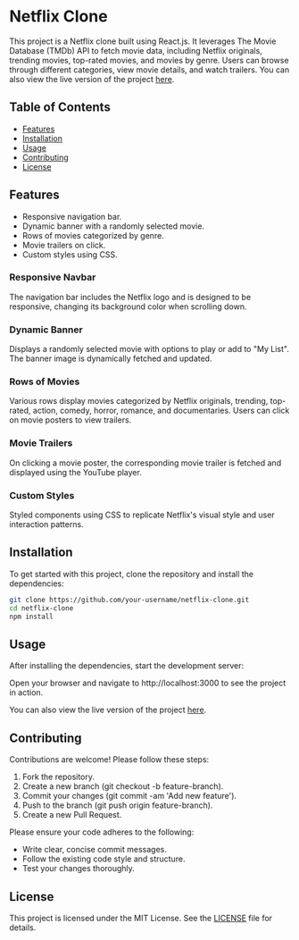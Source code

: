 # Netflix Clone

This project is a Netflix clone built using React.js. It leverages The Movie Database (TMDb) API to fetch movie data, including Netflix originals, trending movies, top-rated movies, and movies by genre. Users can browse through different categories, view movie details, and watch trailers.
You can also view the live version of the project [here](https://netflix-clone-55c22.web.app/).

## Table of Contents

- [Features](#features)
- [Installation](#installation)
- [Usage](#usage)
- [Contributing](#contributing)
- [License](#license)

## Features

- Responsive navigation bar.
- Dynamic banner with a randomly selected movie.
- Rows of movies categorized by genre.
- Movie trailers on click.
- Custom styles using CSS.

### Responsive Navbar

The navigation bar includes the Netflix logo and is designed to be responsive, changing its background color when scrolling down.

### Dynamic Banner

Displays a randomly selected movie with options to play or add to "My List". The banner image is dynamically fetched and updated.

### Rows of Movies

Various rows display movies categorized by Netflix originals, trending, top-rated, action, comedy, horror, romance, and documentaries. Users can click on movie posters to view trailers.

### Movie Trailers

On clicking a movie poster, the corresponding movie trailer is fetched and displayed using the YouTube player.

### Custom Styles

Styled components using CSS to replicate Netflix's visual style and user interaction patterns.

## Installation

To get started with this project, clone the repository and install the dependencies:

```bash
git clone https://github.com/your-username/netflix-clone.git
cd netflix-clone
npm install
```

## Usage

After installing the dependencies, start the development server:

Open your browser and navigate to http://localhost:3000 to see the project in action.

You can also view the live version of the project [here](https://netflix-clone-55c22.web.app/).

## Contributing

Contributions are welcome! Please follow these steps:

1. Fork the repository.
2. Create a new branch (git checkout -b feature-branch).
3. Commit your changes (git commit -am 'Add new feature').
4. Push to the branch (git push origin feature-branch).
5. Create a new Pull Request.

Please ensure your code adheres to the following:

- Write clear, concise commit messages.
- Follow the existing code style and structure.
- Test your changes thoroughly.

## License

This project is licensed under the MIT License. See the [LICENSE](LICENSE) file for details.
